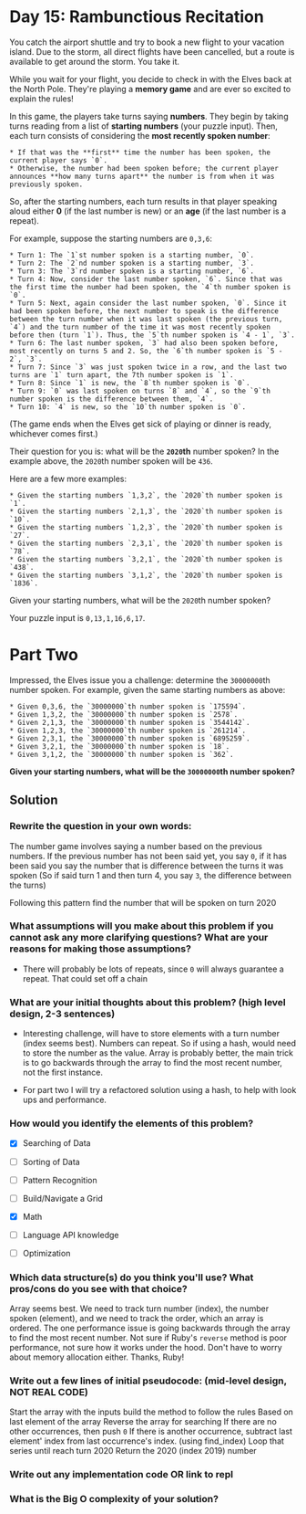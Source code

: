 # Day 15: Rambunctious Recitation

You catch the airport shuttle and try to book a new flight to your vacation island. Due to the storm, all direct flights have been cancelled, but a route is available to get around the storm. You take it.

While you wait for your flight, you decide to check in with the Elves back at the North Pole. They're playing a **memory game** and are ever so excited to explain the rules!

In this game, the players take turns saying **numbers**. They begin by taking turns reading from a list of **starting numbers** (your puzzle input). Then, each turn consists of considering the **most recently spoken number**:

    * If that was the **first** time the number has been spoken, the current player says `0`.
    * Otherwise, the number had been spoken before; the current player announces **how many turns apart** the number is from when it was previously spoken.

So, after the starting numbers, each turn results in that player speaking aloud either **0** (if the last number is new) or an **age** (if the last number is a repeat).

For example, suppose the starting numbers are `0,3,6`:

    * Turn 1: The `1`st number spoken is a starting number, `0`.
    * Turn 2: The `2`nd number spoken is a starting number, `3`.
    * Turn 3: The `3`rd number spoken is a starting number, `6`.
    * Turn 4: Now, consider the last number spoken, `6`. Since that was the first time the number had been spoken, the `4`th number spoken is `0`.
    * Turn 5: Next, again consider the last number spoken, `0`. Since it had been spoken before, the next number to speak is the difference between the turn number when it was last spoken (the previous turn, `4`) and the turn number of the time it was most recently spoken before then (turn `1`). Thus, the `5`th number spoken is `4 - 1`, `3`.
    * Turn 6: The last number spoken, `3` had also been spoken before, most recently on turns 5 and 2. So, the `6`th number spoken is `5 - 2`, `3`.
    * Turn 7: Since `3` was just spoken twice in a row, and the last two turns are `1` turn apart, the 7th number spoken is `1`.
    * Turn 8: Since `1` is new, the `8`th number spoken is `0`.
    * Turn 9: `0` was last spoken on turns `8` and `4`, so the `9`th number spoken is the difference between them, `4`.
    * Turn 10: `4` is new, so the `10`th number spoken is `0`.

(The game ends when the Elves get sick of playing or dinner is ready, whichever comes first.)

Their question for you is: what will be the **`2020`th** number spoken? In the example above, the `2020`th number spoken will be `436`.

Here are a few more examples:

    * Given the starting numbers `1,3,2`, the `2020`th number spoken is `1`.
    * Given the starting numbers `2,1,3`, the `2020`th number spoken is `10`.
    * Given the starting numbers `1,2,3`, the `2020`th number spoken is `27`.
    * Given the starting numbers `2,3,1`, the `2020`th number spoken is `78`.
    * Given the starting numbers `3,2,1`, the `2020`th number spoken is `438`.
    * Given the starting numbers `3,1,2`, the `2020`th number spoken is `1836`.

Given your starting numbers, what will be the `2020`th number spoken?

Your puzzle input is `0,13,1,16,6,17`.

# Part Two
Impressed, the Elves issue you a challenge: determine the `30000000`th number spoken. For example, given the same starting numbers as above:

    * Given 0,3,6, the `30000000`th number spoken is `175594`.
    * Given 1,3,2, the `30000000`th number spoken is `2578`.
    * Given 2,1,3, the `30000000`th number spoken is `3544142`.
    * Given 1,2,3, the `30000000`th number spoken is `261214`.
    * Given 2,3,1, the `30000000`th number spoken is `6895259`.
    * Given 3,2,1, the `30000000`th number spoken is `18`.
    * Given 3,1,2, the `30000000`th number spoken is `362`.

**Given your starting numbers, what will be the `30000000`th number spoken?**



## Solution
### Rewrite the question in your own words:
The number game involves saying a number based on the previous numbers. If the previous number has not been said yet, you say `0`, if it has been said you say the number that is difference between the turns it was spoken (So if said turn 1 and then turn 4, you say `3`, the difference between the turns)

Following this pattern find the number that will be spoken on turn 2020

### What assumptions will you make about this problem if you cannot ask any more clarifying questions? What are your reasons for making those assumptions?
* There will probably be lots of repeats, since `0` will always guarantee a repeat. That could set off a chain

### What are your initial thoughts about this problem? (high level design, 2-3 sentences)
* Interesting challenge, will have to store elements with a turn number (index seems best). Numbers can repeat. So if using a hash, would need to store the number as the value. Array is probably better, the main trick is to go backwards through the array to find the most recent number, not the first instance.

* For part two I will try a refactored solution using a hash, to help with look ups and performance. 


### How would you identify the elements of this problem?

- [X] Searching of Data
- [ ] Sorting of Data
- [ ] Pattern Recognition
- [ ] Build/Navigate a Grid
- [X] Math
- [ ] Language API knowledge
- [ ] Optimization


### Which data structure(s) do you think you'll use? What pros/cons do you see with that choice?
Array seems best. We need to track turn number (index), the number spoken (element), and we need to track the order, which an array is ordered. The one performance issue is going backwards through the array to find the most recent number. Not sure if Ruby's `reverse` method is poor performance, not sure how it works under the hood. Don't have to worry about memory allocation either. Thanks, Ruby!

### Write out a few lines of initial pseudocode: (mid-level design, NOT REAL CODE)
Start the array with the inputs
build the method to follow the rules
Based on last element of the array
Reverse the array for searching
If there are no other occurrences, then push `0`
If there is another occurrence, subtract last element' index from last occurrence's index. (using find_index)
Loop that series until reach turn 2020
Return the 2020 (index 2019) number

### Write out any implementation code OR link to repl

### What is the Big O complexity of your solution?
